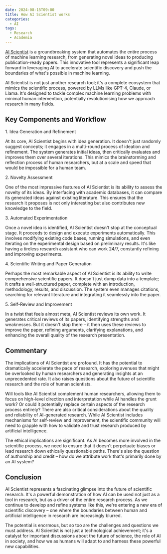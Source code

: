 ```yaml
---
date: 2024-08-15T09:00
title: How AI Scientist works
categories:
  - AI
tags:
  - Research
  - Academia
---
```

[AI Scientist](https://sakana.ai/ai-scientist/) is a groundbreaking system that automates the entire process of machine learning research, from generating novel ideas to producing publication-ready papers. This innovative tool represents a significant leap forward in leveraging AI to accelerate scientific discovery and push the boundaries of what's possible in machine learning.

AI Scientist is not just another research tool; it's a complete ecosystem that mimics the scientific process, powered by LLMs like GPT-4, Claude, or Llama. It's designed to tackle complex machine learning problems with minimal human intervention, potentially revolutionising how we approach research in many fields.

## Key Components and Workflow

1\. Idea Generation and Refinement

At its core, AI Scientist begins with idea generation. It doesn't just randomly suggest concepts; it engages in a multi-round process of ideation and refinement. The system generates initial ideas, then critically evaluates and improves them over several iterations. This mimics the brainstorming and reflection process of human researchers, but at a scale and speed that would be impossible for a human team.

2\. Novelty Assessment

One of the most impressive features of AI Scientist is its ability to assess the novelty of its ideas. By interfacing with academic databases, it can compare its generated ideas against existing literature. This ensures that the research it proposes is not only interesting but also contributes new knowledge to the field.

3\. Automated Experimentation

Once a novel idea is identified, AI Scientist doesn't stop at the conceptual stage. It proceeds to design and execute experiments automatically. This involves modifying existing code bases, running simulations, and even iterating on the experimental design based on preliminary results. It's like having a tireless research assistant who can work 24/7, constantly refining and improving experiments.

4\. Scientific Writing and Paper Generation

Perhaps the most remarkable aspect of AI Scientist is its ability to write comprehensive scientific papers. It doesn't just dump data into a template; it crafts a well-structured paper, complete with an introduction, methodology, results, and discussion. The system even manages citations, searching for relevant literature and integrating it seamlessly into the paper.

5\. Self-Review and Improvement

In a twist that feels almost meta, AI Scientist reviews its own work. It generates critical reviews of its papers, identifying strengths and weaknesses. But it doesn't stop there – it then uses these reviews to improve the paper, refining arguments, clarifying explanations, and enhancing the overall quality of the research presentation.

## Commentary

The implications of AI Scientist are profound. It has the potential to dramatically accelerate the pace of research, exploring avenues that might be overlooked by human researchers and generating insights at an unprecedented rate. It also raises questions about the future of scientific research and the role of human scientists.

Will tools like AI Scientist complement human researchers, allowing them to focus on high-level direction and interpretation while AI handles the grunt work? Or could it potentially replace certain aspects of the research process entirely? There are also critical considerations about the quality and reliability of AI-generated research. While AI Scientist includes mechanisms for self-review and improvement, the scientific community will need to grapple with how to validate and trust research produced by artificial intelligence.

The ethical implications are significant. As AI becomes more involved in the scientific process, we need to ensure that it doesn't perpetuate biases or lead research down ethically questionable paths. There's also the question of authorship and credit – how do we attribute work that's primarily done by an AI system?

## Conclusion

AI Scientist represents a fascinating glimpse into the future of scientific research. It's a powerful demonstration of how AI can be used not just as a tool in research, but as a driver of the entire research process. As we continue to develop and refine systems like this, we're entering a new era of scientific discovery – one where the boundaries between human and artificial intelligence in research are increasingly blurred.

The potential is enormous, but so too are the challenges and questions we must address. AI Scientist is not just a technological achievement; it's a catalyst for important discussions about the future of science, the role of AI in society, and how we as humans will adapt to and harness these powerful new capabilities.